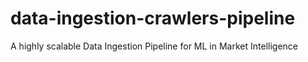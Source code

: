 # data-ingestion-crawlers-pipeline
A highly scalable Data Ingestion Pipeline for ML in Market Intelligence
